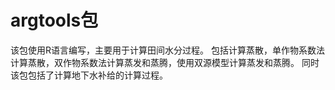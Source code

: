 # argtools包
该包使用R语言编写，主要用于计算田间水分过程。
包括计算蒸散，单作物系数法计算蒸散，双作物系数法计算蒸发和蒸腾，使用双源模型计算蒸发和蒸腾。
同时该包包括了计算地下水补给的计算过程。
